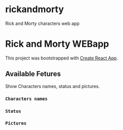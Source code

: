 # rickandmorty
Rick and Morty characters web app
# Rick and Morty WEBapp

This project was bootstrapped with [Create React App](https://github.com/facebook/create-react-app).

## Available Fetures

Show Characters names, status and pictures.

### `Characters names`

### `Status`

### `Pictures`



